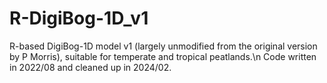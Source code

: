 # R-DigiBog-1D_v1
R-based DigiBog-1D model v1 (largely unmodified from the original version by P Morris), suitable for temperate and tropical peatlands.\n
Code written in 2022/08 and cleaned up in 2024/02.
